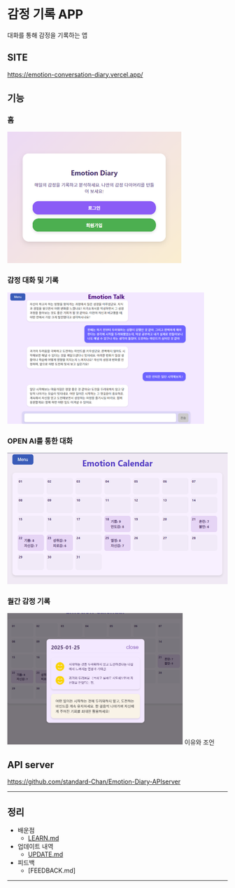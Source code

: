 # 감정 기록 APP
  대화를 통해 감정을 기록하는 앱

## SITE

https://emotion-conversation-diary.vercel.app/

  ## 기능
  ### 홈
  <img src="./public/img/home.png" alt="홈화면" height="300">

  ### 감정 대화 및 기록
  <img src="./public/img/talk.png" alt="감정 대화" height="300">

  ### OPEN AI를 통한 대화
  <img src="./public/img/calendar.png" alt="기록" height="300">

  ### 월간 감정 기록
  <img src="./public/img/detail.png" alt="기록" height="300">
  이유와 조언

## API server
https://github.com/standard-Chan/Emotion-Diary-APIserver

---

## 정리
- 배운점
  - [LEARN.md](./LEARN.md)
- 업데이트 내역
  - [UPDATE.md](./UPDATE.md)
- 피드백
  - [FEEDBACK.md]

----
